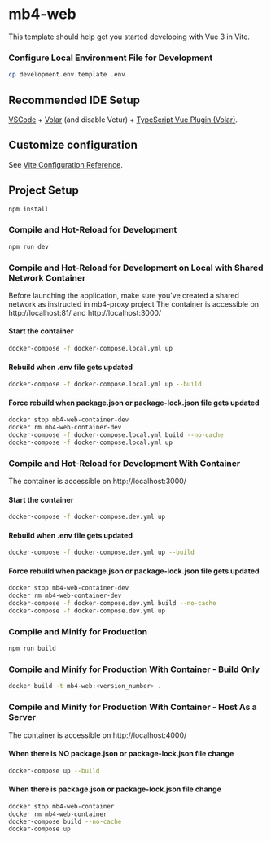 # mb4-web

This template should help get you started developing with Vue 3 in Vite.

### Configure Local Environment File for Development
```sh
cp development.env.template .env
```


## Recommended IDE Setup

[VSCode](https://code.visualstudio.com/) + [Volar](https://marketplace.visualstudio.com/items?itemName=johnsoncodehk.volar) (and disable Vetur) + [TypeScript Vue Plugin (Volar)](https://marketplace.visualstudio.com/items?itemName=johnsoncodehk.vscode-typescript-vue-plugin).

## Customize configuration

See [Vite Configuration Reference](https://vitejs.dev/config/).


## Project Setup

```sh
npm install
```


### Compile and Hot-Reload for Development
```sh
npm run dev
```


### Compile and Hot-Reload for Development on Local with Shared Network Container
Before launching the application, make sure you've created a shared network as instructed in mb4-proxy project
The container is accessible on http://localhost:81/ and http://localhost:3000/

#### Start the container
```sh
docker-compose -f docker-compose.local.yml up
```

#### Rebuild when .env file gets updated
```sh
docker-compose -f docker-compose.local.yml up --build
```

#### Force rebuild when package.json or package-lock.json file gets updated
```sh
docker stop mb4-web-container-dev
docker rm mb4-web-container-dev
docker-compose -f docker-compose.local.yml build --no-cache
docker-compose -f docker-compose.local.yml up
```


### Compile and Hot-Reload for Development With Container
The container is accessible on http://localhost:3000/

#### Start the container
```sh
docker-compose -f docker-compose.dev.yml up
```

#### Rebuild when .env file gets updated
```sh
docker-compose -f docker-compose.dev.yml up --build
```

#### Force rebuild when package.json or package-lock.json file gets updated
```sh
docker stop mb4-web-container-dev
docker rm mb4-web-container-dev
docker-compose -f docker-compose.dev.yml build --no-cache
docker-compose -f docker-compose.dev.yml up
```


### Compile and Minify for Production
```sh
npm run build
```


### Compile and Minify for Production With Container - Build Only
```sh
docker build -t mb4-web:<version_number> .
```


### Compile and Minify for Production With Container - Host As a Server
The container is accessible on http://localhost:4000/

#### When there is NO package.json or package-lock.json file change 
```sh
docker-compose up --build
```

#### When there is package.json or package-lock.json file change 
```sh
docker stop mb4-web-container
docker rm mb4-web-container
docker-compose build --no-cache
docker-compose up
```
